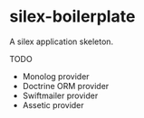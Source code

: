 # silex-boilerplate
A silex application skeleton.

TODO
* Monolog provider
* Doctrine ORM provider
* Swiftmailer provider
* Assetic provider
